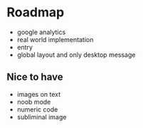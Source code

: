 # Roadmap

* google analytics
* real world implementation
* entry
* global layout and only desktop message

## Nice to have
* images on text
* noob mode
* numeric code
* subliminal image
